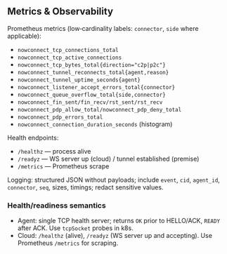 ## Metrics & Observability

Prometheus metrics (low‑cardinality labels: `connector`, `side` where applicable):

- `nowconnect_tcp_connections_total`
- `nowconnect_tcp_active_connections`
- `nowconnect_tcp_bytes_total{direction="c2p|p2c"}`
- `nowconnect_tunnel_reconnects_total{agent,reason}`
- `nowconnect_tunnel_uptime_seconds{agent}`
- `nowconnect_listener_accept_errors_total{connector}`
- `nowconnect_queue_overflow_total{side,connector}`
- `nowconnect_fin_sent/fin_recv/rst_sent/rst_recv`
- `nowconnect_pdp_allow_total/nowconnect_pdp_deny_total`
- `nowconnect_pdp_errors_total`
- `nowconnect_connection_duration_seconds` (histogram)

Health endpoints:

- `/healthz` — process alive
- `/readyz` — WS server up (cloud) / tunnel established (premise)
- `/metrics` — Prometheus scrape

Logging: structured JSON without payloads; include `event`, `cid`, `agent_id`, `connector`, `seq`, sizes, timings; redact sensitive values.

### Health/readiness semantics
- Agent: single TCP health server; returns `OK` prior to HELLO/ACK, `READY` after ACK. Use `tcpSocket` probes in k8s.
- Cloud: `/healthz` (alive), `/readyz` (WS server up and accepting). Use Prometheus `/metrics` for scraping.

